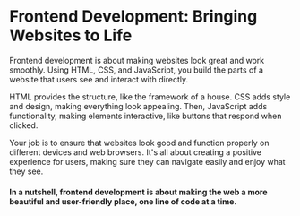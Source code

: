 # Frontend Development: Bringing Websites to Life

Frontend development is about making websites look great and work smoothly. Using HTML, CSS, and JavaScript, you build the parts of a website that users see and interact with directly.

HTML provides the structure, like the framework of a house. CSS adds style and design, making everything look appealing. Then, JavaScript adds functionality, making elements interactive, like buttons that respond when clicked.

Your job is to ensure that websites look good and function properly on different devices and web browsers. It's all about creating a positive experience for users, making sure they can navigate easily and enjoy what they see.

#### In a nutshell, frontend development is about making the web a more beautiful and user-friendly place, one line of code at a time.
